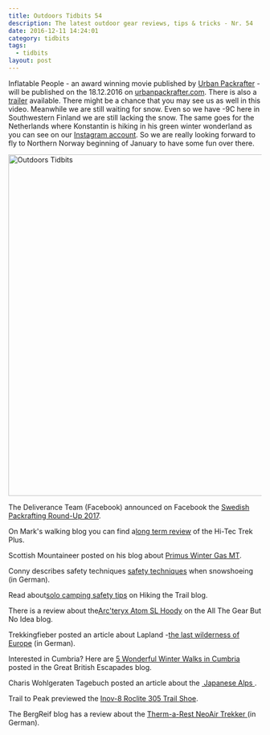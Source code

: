 ```yaml
---
title: Outdoors Tidbits 54
description: The latest outdoor gear reviews, tips & tricks - Nr. 54
date: 2016-12-11 14:24:01
category: tidbits
tags:
  - tidbits
layout: post
---
```


Inflatable People - an award winning movie published by [Urban Packrafter](https://www.facebook.com/urbanpackrafter/ "Urban Packrafter") - will be published on the 18.12.2016 on [urbanpackrafter.com](http://urbanpackrafter.com "UrbanPackrafter.com"). There is also a [trailer](http://urbanpackrafter.com/Together-on-Voxnan "trailer") available. There might be a chance that you may see us as well in this video. Meanwhile we are still waiting for snow. Even so we have -9C here in Southwestern Finland we are still lacking the snow. The same goes for the Netherlands where Konstantin is hiking in his green winter wonderland as you can see on our [Instagram account](https://www.instagram.com/hikeventures/ "Instagram account"). So we are really looking forward to fly to Northern Norway beginning of January to have some fun over there.

<a data-flickr-embed="true"  href="https://www.flickr.com/photos/90204224@N07/15913311563/in/album-72157650525740543/" title="Outdoors Tidbits"><img src="https://c4.staticflickr.com/8/7379/15913311563_d6e21d4d1c_b.jpg" width="1024" height="680" alt="Outdoors Tidbits"></a><script async src="//embedr.flickr.com/assets/client-code.js" charset="utf-8"></script>

<!--more-->

The Deliverance Team (Facebook) announced on Facebook the [Swedish Packrafting Round-Up 2017](https://www.facebook.com/498403573591557/posts/1124487177649857 "Today at 11.39 It is on! #swedishpackraftroundup Check out the event and details at the 'PACKRAFTING IN SWEDEN' Facebook... The Deliverance Team The Deliverance Team (Facebook)").

On Mark's walking blog you can find a[long term review](https://markswalkingblog.wordpress.com/2016/12/10/long-term-review-of-the-hi-tec-trek-plus/ "Yesterday at 15.46 Long term review of the Hi-Tec Trek Plus markswalkingblog Mark's walking blog") of the Hi-Tec Trek Plus.

Scottish Mountaineer posted on his blog about [Primus Winter Gas MT](http://scottishmountaineer.com/primus-winter-gas/ "Friday, 9 December 2016 at 13.29 Primus Winter Gas MT Scottish Mountaineer").

Conny describes safety techniques [safety techniques](http://diestreunerin.at/schneeschuhwandern-technik-sicher-und-effektiv-durch-den-schnee/ "Friday, 9 December 2016 at 11.47 Schneeschuhwandern – Technik – sicher und effektiv durch den Schnee conny Home") when snowshoeing (in German).

Read about[solo camping safety tips](http://www.hikingthetrail.com/2016/12/solo-camping-safety-tips/ "Tuesday, 6 December 2016 at 18.22 Solo Camping Safety Tips admin Hiking The Trail") on Hiking the Trail blog.

There is a review about the[Arc'teryx Atom SL Hoody](http://allthegearbutnoidea.blogspot.com/2016/12/gear-review-arcteryx-atom-sl-hoody.html "Monday, 5 December 2016 at 23.30 Gear Review: Arc'teryx Atom SL Hoody Dave Chick All The Gear But No Idea") on the All The Gear But No Idea blog.

Trekkingfieber posted an article about Lapland -[the last wilderness of Europe](http://www.trekkingfieber.de/2016/12/05/abenteuer-lappland-die-letzte-wildnis-europas/ "Monday, 5 December 2016 at 4.16 Abenteuer Lappland - die letzte Wildnis Europas www.trekkingfieber.de Blog Feed") (in German).

Interested in Cumbria? Here are [5 Wonderful Winter Walks in Cumbria](http://cumbrianrambler.blogspot.com/2016/12/5-wonderful-winter-walks-in-cumbria.html "Monday, 5 December 2016 at 11.01 5 Wonderful Winter Walks in Cumbria noreply@blogger.com (Cumbrian Rambler) Great British Escapades") posted in the Great British Escapades blog.

Charis Wohlgeraten Tagebuch posted an article about the [ Japanese Alps ](http://blog.wohlgeraten.de/die-japanischen-alpen-zwischen-gipfelglueck-und-reisfeldern/ "Monday, 5 December 2016 at 4.12 Die Japanischen Alpen – Zwischen Gipfelglück und Reisfeldern Charis Wohlgeraten Tagebuch").

Trail to Peak previewed the [Inov-8 Roclite 305 Trail Shoe](https://trailtopeak.com/2016/12/06/gear-preview-inov-8-roclite-305-trail-shoe/ "Wednesday, 7 December 2016 at 5.41 Gear Preview: Inov-8 Roclite 305 Trail Shoe Trail to Peak").

The BergReif blog has a review about the [Therm-a-Rest NeoAir Trekker ](http://www.bergreif.de/2016/12/05/therm-a-rest-neoair-trekker-test/ "Monday, 5 December 2016 at 19.58 Therm-a-Rest NeoAir Trekker Test Alex BergReif")(in German).
